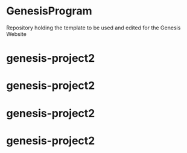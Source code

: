 # GenesisProgram
Repository holding the template to be used and edited for the Genesis Website
# genesis-project2
# genesis-project2
# genesis-project2
# genesis-project2
